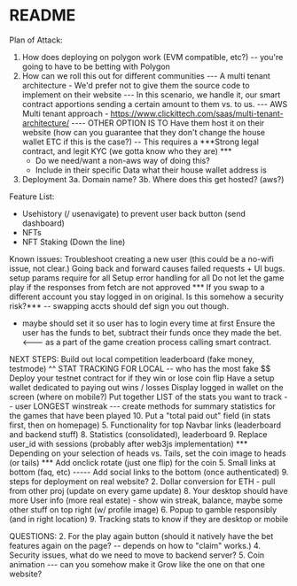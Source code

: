 # README

Plan of Attack:
1. How does deploying on polygon work (EVM compatible, etc?)
   -- you're going to have to be betting with Polygon
2. How can we roll this out for different communities
   --- A multi tenant architecture - We'd prefer not to give them the source code to implement on their website
   --- In this scenario, we handle it, our smart contract apportions sending a certain amount to them vs. to us. --- AWS Multi tenant approach - https://www.clickittech.com/saas/multi-tenant-architecture/
         ---- OTHER OPTION IS TO Have them host it on their website (how can you guarantee that they don't change the house wallet ETC if this is the case?) -- This requires a ***Strong legal contract, and legit KYC (we gotta know who they are) ***
      - Do we need/want a non-aws way of doing this?
      - Include in their specific Data what their house wallet address is
3. Deployment
   3a. Domain name?
   3b. Where does this get hosted? (aws?)


Feature List:
- Usehistory (/ usenavigate) to prevent user back button (send dashboard)
- NFTs
- NFT Staking (Down the line)

Known issues:
Troubleshoot creating a new user (this could be a no-wifi issue, not clear.)
Going back and forward causes failed requests + UI bugs.
 setup params require for all
 Setup error handling for all
 Do not let the game play if the responses from fetch are not approved
 *** If you swap to a different account you stay logged in on original. Is this somehow a security risk?*** -- swapping accts should def sign you out though.
   - maybe should set it so user has to login every time at first
Ensure the user has the funds to bet, subtract their funds once they made the bet. <--- as a part of the game creation process calling smart contract.

NEXT STEPS:
Build out local competition leaderboard (fake money, testmode)
^^ STAT TRACKING FOR LOCAL -- who has the most fake $$
Deploy your testnet contract for if they win or lose coin flip
   Have a setup wallet dedicated to paying out wins / losses
Display logged in wallet on the screen (where on mobile?)
Put together LIST of the stats you want to track -- user LONGEST winstreak
 --- create methods for summary statistics for the games that have been played
   10. Put a "total paid out" field (in stats first, then on homepage)
5. Functionality for top Navbar links (leaderboard and backend stuff)
8. Statistics (consolidated), leaderboard
9. Replace user_id with sessions (probably after web3js implementation)
*** Depending on your selection of heads vs. Tails, set the coin image to heads (or tails) ***
Add onclick rotate (just one flip) for the coin
5. Small links at bottom (faq, etc)
----- Add social links to the bottom (once authenticated)
9. steps for deployment on real website?
2. Dollar conversion for ETH - pull from other proj (update on every game update)
8. Your desktop should have more User info (more real estate) - show win streak, balance, maybe some other stuff on top right (w/ profile image)
6. Popup to gamble responsibly (and in right location)
9. Tracking stats to know if they are desktop or mobile


QUESTIONS:
2. For the play again button (should it natively have the bet features again on the page? -- depends on how to "claim" works.)
4. Security issues, what do we need to move to backend server?
5. Coin animation --- can you somehow make it Grow like the one on that one website?